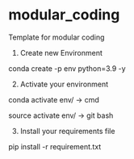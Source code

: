 # modular_coding
Template for modular coding

1. Create new Environment

conda create -p env python=3.9 -y

2. Activate your environment

conda activate env/ -> cmd

source activate env/ -> git bash

3. Install your requirements file

pip install -r requirement.txt
